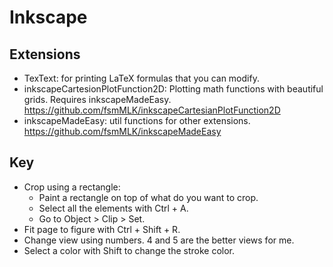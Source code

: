 
# Inkscape

## Extensions

* TexText: for printing LaTeX formulas that you can modify.
* inkscapeCartesionPlotFunction2D: Plotting math functions with beautiful
grids.
Requires inkscapeMadeEasy.
https://github.com/fsmMLK/inkscapeCartesianPlotFunction2D
* inkscapeMadeEasy: util functions for other extensions.
https://github.com/fsmMLK/inkscapeMadeEasy


## Key

* Crop using a rectangle:
  * Paint a rectangle on top of what do you want to crop.
  * Select all the elements with Ctrl + A.
  * Go to Object > Clip > Set.
* Fit page to figure with Ctrl + Shift + R.
* Change view using numbers.
4 and 5 are the better views for me.
* Select a color with Shift to change the stroke color.

